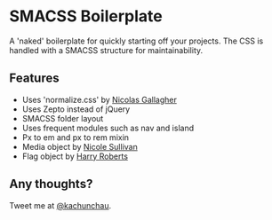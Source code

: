 SMACSS Boilerplate
================

A 'naked' boilerplate for quickly starting off your projects. The CSS is handled with a SMACSS structure for maintainability.

## Features

* Uses 'normalize.css' by [Nicolas Gallagher](https://github.com/necolas)
* Uses Zepto instead of jQuery
* SMACSS folder layout
* Uses frequent modules such as nav and island
* Px to em and px to rem mixin
* Media object by [Nicole Sullivan](http://www.stubbornella.org/content/2010/06/25/the-media-object-saves-hundreds-of-lines-of-code/)
* Flag object by [Harry Roberts](http://csswizardry.com/2013/05/the-flag-object/)

## Any thoughts?

Tweet me at [@kachunchau](http://twitter.com/@kachunchau).
